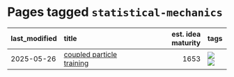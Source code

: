 # Pages tagged `statistical-mechanics`

|last_modified|title|est. idea maturity|tags
|:---|:---|---:|:---|
|2025-05-26|[coupled particle training](../coupled_particle_trainbing.md)|1653|[![](https://img.shields.io/badge/tag-experimental-77485f)](../tags/experimental.md) [![](https://img.shields.io/badge/tag-statistical-mechanics-fe6d78)](../tags/statistical-mechanics.md)|